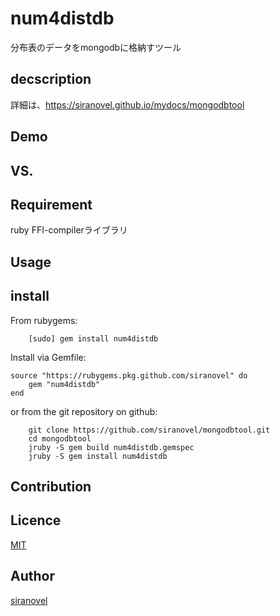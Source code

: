 num4distdb
==========
分布表のデータをmongodbに格納すツール

## decscription ##

詳細は、https://siranovel.github.io/mydocs/mongodbtool 

## Demo ##

## VS. ##

## Requirement ##
ruby FFI-compilerライブラリ

## Usage ##

## install ##

From rubygems:  
~~~
    [sudo] gem install num4distdb
~~~

Install via Gemfile:  
~~~
source "https://rubygems.pkg.github.com/siranovel" do
    gem "num4distdb"
end
~~~

or from the git repository on github:  
~~~
    git clone https://github.com/siranovel/mongodbtool.git  
    cd mongodbtool  
    jruby -S gem build num4distdb.gemspec
    jruby -S gem install num4distdb
~~~

## Contribution ##

## Licence ##
[MIT](LICENSE)

## Author ##

[siranovel](https://github.com/siranovel)

